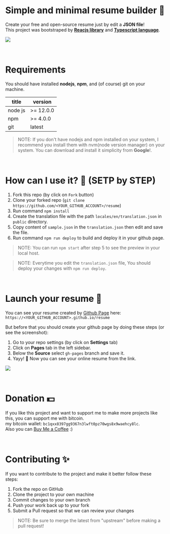 # Simple and minimal resume builder 📄
Create your free and open-source resume just by edit a **JSON file**!\
This project was bootstraped by [**Reacjs library**](https://reactjs.org/) and [**Typescript language**](https://www.typescriptlang.org/).

![](https://mehdikhoshnevisz.github.io/resume/preview.png)

<br/>

# Requirements
You should have installed **nodejs**, **npm**, and (of course) git on your machine.

title         | version
------------- | -------------
node js       | >= 12.0.0
npm           | >= 4.0.0
git           | latest

> NOTE: If you don't have nodejs and npm installed on your system, I recommend you install them with nvm(node version manager) on your system.
You can download and install it simplicity from **Google**!.

<br/>

# How can I use it? 🤔 (SETP by STEP)
1. Fork this repo (by click on ``Fork`` button)
2. Clone your forked repo (```git clone https://github.com/<YOUR_GITHUB_ACCOUNT>/resume```)
3. Run command ```npm install```
4. Create the translation file with the path ```locales/en/translation.json``` in ```public``` directory.
5. Copy content of `sample.json` in the ```translation.json``` then edit and save the file.
6. Run command ```npm run deploy``` to build and deploy it in your github page.

> NOTE: You can run ```npm start``` after step 5 to see the preview in your local host.

> NOTE: Everytime you edit the ```translation.json``` file, You should deploy your changes with ```npm run deploy```.

<br/>

# Launch your resume 🚀
You can see your resume created by [Github Page](https://pages.github.com/) here: ```https://<YOUR_GITHUB_ACCOUNT>.github.io/resume```

But before that you should create your github page by doing these steps (or see the screenshot):
1. Go to your repo settings (by click on **Settings** tab)
2. Click on **Pages** tab in the left sidebar.
3. Below the **Source** select ```gh-pages``` branch and save it.
4. Yayy! 🥳 Now you can see your online resume from the link.

![](https://filebin.net/rxyg1c39kzunhjgb/screen-recorder-fri-jun-17-2022-21-15-13.gif)

<br/>

# Donation 💵
If you like this project and want to support me to make more projects like this, you can support me with bitcoin.\
my bitcoin wallet: ```bc1qxx8397gg9367n3lwft0pz70wgs8x9waehcy8lc```.\
Also you can [Buy Me a Coffee](https://www.buymeacoffee.com/imehdi) :)

<br/>

# Contributing ✨
If you want to contribute to the project and make it better follow these steps:

1. Fork the repo on GitHub
2. Clone the project to your own machine
3. Commit changes to your own branch
4. Push your work back up to your fork
5. Submit a Pull request so that we can review your changes

> NOTE: Be sure to merge the latest from "upstream" before making a pull request!

